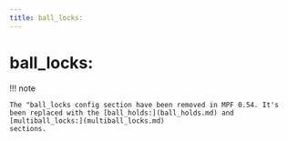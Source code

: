 ```yaml
---
title: ball_locks:
---
```


# ball_locks:


!!! note

    The "ball_locks config section have been removed in MPF 0.54. It's
    been replaced with the [ball_holds:](ball_holds.md) and [multiball_locks:](multiball_locks.md)
    sections.
